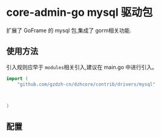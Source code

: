 # core-admin-go mysql 驱动包

扩展了 GoFrame 的 mysql 包,集成了 gorm相关功能.

## 使用方法

引入规则应早于 `modules`相关引入,建议在 main.go 中进行引入。

```go
import (
    "github.com/gzdzh-cn/dzhcore/contrib/drivers/mysql"

  

)
```
## 配置
